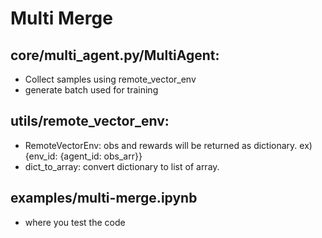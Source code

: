 # Multi Merge

## core/multi_agent.py/MultiAgent:

* Collect samples using remote_vector_env
* generate batch used for training

## utils/remote_vector_env:

* RemoteVectorEnv: obs and rewards will be returned as dictionary. ex) {env_id: {agent_id: obs_arr}} 
* dict_to_array: convert dictionary to list of array.

## examples/multi-merge.ipynb

* where you test the code